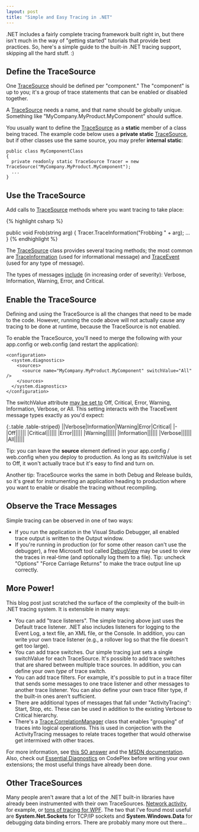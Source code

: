 ```yaml
---
layout: post
title: "Simple and Easy Tracing in .NET"
---
```

.NET includes a fairly complete tracing framework built right in, but there isn't much in the way of "getting started" tutorials that provide best practices. So, here's a simple guide to the built-in .NET tracing support, skipping all the hard stuff. :)

## Define the TraceSource

One [TraceSource](http://msdn.microsoft.com/en-us/library/system.diagnostics.tracesource.aspx) should be defined per "component." The "component" is up to you; it's a group of trace statements that can be enabled or disabled together.

A [TraceSource](http://msdn.microsoft.com/en-us/library/system.diagnostics.tracesource.aspx) needs a name, and that name should be globally unique. Something like "MyCompany.MyProduct.MyComponent" should suffice.

You usually want to define the [TraceSource](http://msdn.microsoft.com/en-us/library/system.diagnostics.tracesource.aspx) as a **static** member of a class being traced. The example code below uses a **private static** [TraceSource](http://msdn.microsoft.com/en-us/library/system.diagnostics.tracesource.aspx), but if other classes use the same source, you may prefer **internal static**:

    public class MyComponentClass
    {
      private readonly static TraceSource Tracer = new TraceSource("MyCompany.MyProduct.MyComponent");
      ...
    }

## Use the TraceSource

Add calls to [TraceSource](http://msdn.microsoft.com/en-us/library/system.diagnostics.tracesource.aspx) methods where you want tracing to take place:

{% highlight csharp %}

public void Frob(string arg)
{
  Tracer.TraceInformation("Frobbing " + arg);
  ...
}
{% endhighlight %}

The [TraceSource](http://msdn.microsoft.com/en-us/library/system.diagnostics.tracesource.aspx) class provides several tracing methods; the most common are [TraceInformation](http://msdn.microsoft.com/en-us/library/system.diagnostics.tracesource.traceinformation.aspx) (used for informational message) and [TraceEvent](http://msdn.microsoft.com/en-us/library/system.diagnostics.tracesource.traceevent.aspx) (used for any type of message).

The types of messages [include](http://msdn.microsoft.com/en-us/library/system.diagnostics.traceeventtype.aspx) (in increasing order of severity): Verbose, Information, Warning, Error, and Critical.

## Enable the TraceSource

Defining and using the TraceSource is all the changes that need to be made to the code. However, running the code above will not actually cause any tracing to be done at runtime, because the TraceSource is not enabled.

To enable the TraceSource, you'll need to merge the following with your app.config or web.config (and restart the application):

    <configuration>
      <system.diagnostics>
        <sources>
          <source name="MyCompany.MyProduct.MyComponent" switchValue="All" />
        </sources>
      </system.diagnostics>
    </configuration>

The switchValue attribute [may be set to](http://msdn.microsoft.com/en-us/library/system.diagnostics.sourcelevels.aspx) Off, Critical, Error, Warning, Information, Verbose, or All. This setting interacts with the TraceEvent message types exactly as you'd expect:

<div class="panel panel-default" markdown="1">

{:.table .table-striped}
||Verbose|Information|Warning|Error|Critical|
|-
|Off|<i class="fa fa-times fa-lg no"></i>|<i class="fa fa-times fa-lg no"></i>|<i class="fa fa-times fa-lg no"></i>|<i class="fa fa-times fa-lg no"></i>|<i class="fa fa-times fa-lg no"></i>|
|Critical|<i class="fa fa-times fa-lg no"></i>|<i class="fa fa-times fa-lg no"></i>|<i class="fa fa-times fa-lg no"></i>|<i class="fa fa-times fa-lg no"></i>|<i class="fa fa-check fa-lg yes"></i>|
|Error|<i class="fa fa-times fa-lg no"></i>|<i class="fa fa-times fa-lg no"></i>|<i class="fa fa-times fa-lg no"></i>|<i class="fa fa-check fa-lg yes"></i>|<i class="fa fa-check fa-lg yes"></i>|
|Warning|<i class="fa fa-times fa-lg no"></i>|<i class="fa fa-times fa-lg no"></i>|<i class="fa fa-check fa-lg yes"></i>|<i class="fa fa-check fa-lg yes"></i>|<i class="fa fa-check fa-lg yes"></i>|
|Information|<i class="fa fa-times fa-lg no"></i>|<i class="fa fa-check fa-lg yes"></i>|<i class="fa fa-check fa-lg yes"></i>|<i class="fa fa-check fa-lg yes"></i>|<i class="fa fa-check fa-lg yes"></i>|
|Verbose|<i class="fa fa-check fa-lg yes"></i>|<i class="fa fa-check fa-lg yes"></i>|<i class="fa fa-check fa-lg yes"></i>|<i class="fa fa-check fa-lg yes"></i>|<i class="fa fa-check fa-lg yes"></i>|
|All|<i class="fa fa-check fa-lg yes"></i>|<i class="fa fa-check fa-lg yes"></i>|<i class="fa fa-check fa-lg yes"></i>|<i class="fa fa-check fa-lg yes"></i>|<i class="fa fa-check fa-lg yes"></i>|

</div>

Tip: you can leave the **source** element defined in your app.config / web.config when you deploy to production. As long as its switchValue is set to Off, it won't actually trace but it's easy to find and turn on.

Another tip: TraceSource works the same in both Debug and Release builds, so it's great for instrumenting an application heading to production where you want to enable or disable the tracing without recompiling.

## Observe the Trace Messages

Simple tracing can be observed in one of two ways:

- If you run the application in the Visual Studio Debugger, all enabled trace output is written to the Output window.
- If you're running in production (or for some other reason can't use the debugger), a free Microsoft tool called [DebugView](http://technet.microsoft.com/en-us/sysinternals/bb896647) may be used to view the traces in real-time (and optionally log them to a file). Tip: uncheck "Options" "Force Carriage Returns" to make the trace output line up correctly.

## More Power!

This blog post just scratched the surface of the complexity of the built-in .NET tracing system. It is extensible in many ways:

 - You can add "trace listeners". The simple tracing above just uses the Default trace listener. .NET also includes listeners for logging to the Event Log, a text file, an XML file, or the Console. In addition, you can write your own trace listener (e.g., a rollover log so that the file doesn't get too large).
 - You can add trace switches. Our simple tracing just sets a single switchValue for each TraceSource. It's possible to add trace switches that are shared between multiple trace sources. In addition, you can define your own _type_ of trace switch.
 - You can add trace filters. For example, it's possible to put in a trace filter that sends some messages to one trace listener and other messages to another trace listener. You can also define your own trace filter type, if the built-in ones aren't sufficient.
 - There are additional types of messages that fall under "ActivityTracing": Start, Stop, etc. These can be used in addition to the existing Verbose to Critical hierarchy.
 - There's a [Trace.CorrelationManager](http://msdn.microsoft.com/en-us/library/system.diagnostics.trace.correlationmanager.aspx) class that enables "grouping" of traces into logical operations. This is used in conjection with the ActivityTracing messages to relate traces together that would otherwise get intermixed with other traces.

For more information, see [this SO answer](http://stackoverflow.com/questions/576185/logging-best-practices/939944#939944) and the [MSDN documentation](http://msdn.microsoft.com/en-us/library/zs6s4h68.aspx). Also, check out [Essential Diagnostics](http://essentialdiagnostics.codeplex.com/) on CodePlex before writing your own extensions; the most useful things have already been done.

## Other TraceSources

Many people aren't aware that a lot of the .NET built-in libraries have already been instrumented with their own TraceSources. [Network activity](http://msdn.microsoft.com/en-us/library/ty48b824(v=VS.100).aspx), for example, or [tons of tracing for WPF](http://msdn.microsoft.com/en-us/library/system.diagnostics.presentationtracesources.aspx). The two that I've found most useful are **System.Net.Sockets** for TCP/IP sockets and **System.Windows.Data** for debugging data binding errors. There are probably many more out there...

